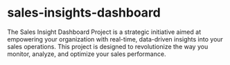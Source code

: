 # sales-insights-dashboard
The Sales Insight Dashboard Project is a strategic initiative aimed at empowering your organization with real-time, data-driven insights into your sales operations. This project is designed to revolutionize the way you monitor, analyze, and optimize your sales performance.
